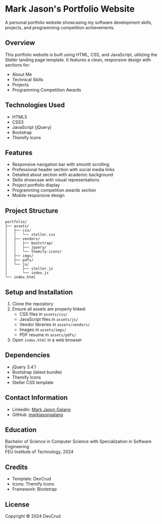 # Mark Jason's Portfolio Website

A personal portfolio website showcasing my software development skills, projects, and programming competition achievements.

## Overview

This portfolio website is built using HTML, CSS, and JavaScript, utilizing the Steller landing page template. It features a clean, responsive design with sections for:

- About Me
- Technical Skills
- Projects
- Programming Competition Awards

## Technologies Used

- HTML5
- CSS3
- JavaScript (jQuery)
- Bootstrap
- Themify Icons

## Features

- Responsive navigation bar with smooth scrolling
- Professional header section with social media links
- Detailed about section with academic background
- Skills showcase with visual representations
- Project portfolio display
- Programming competition awards section
- Mobile-responsive design

## Project Structure

```
portfolio/
├── assets/
│   ├── css/
│   │   └── steller.css
│   ├── vendors/
│   │   ├── bootstrap/
│   │   ├── jquery/
│   │   └── themify-icons/
│   ├── imgs/
│   ├── pdfs/
│   └── js/
│       ├── steller.js
│       └── index.js
└── index.html
```

## Setup and Installation

1. Clone the repository
2. Ensure all assets are properly linked:
   - CSS files in `assets/css/`
   - JavaScript files in `assets/js/`
   - Vendor libraries in `assets/vendors/`
   - Images in `assets/imgs/`
   - PDF resume in `assets/pdfs/`
3. Open `index.html` in a web browser

## Dependencies

- jQuery 3.4.1
- Bootstrap (latest bundle)
- Themify Icons
- Steller CSS template

## Contact Information

- LinkedIn: [Mark Jason Galang](https://www.linkedin.com/in/mark-jason-galang-01648a243/)
- GitHub: [markjasongalang](https://github.com/markjasongalang?tab=repositories)

## Education

Bachelor of Science in Computer Science with Specialization in Software Engineering  
FEU Institute of Technology, 2024

## Credits

- Template: DevCrud
- Icons: Themify Icons
- Framework: Bootstrap

## License

Copyright © 2024 DevCrud
